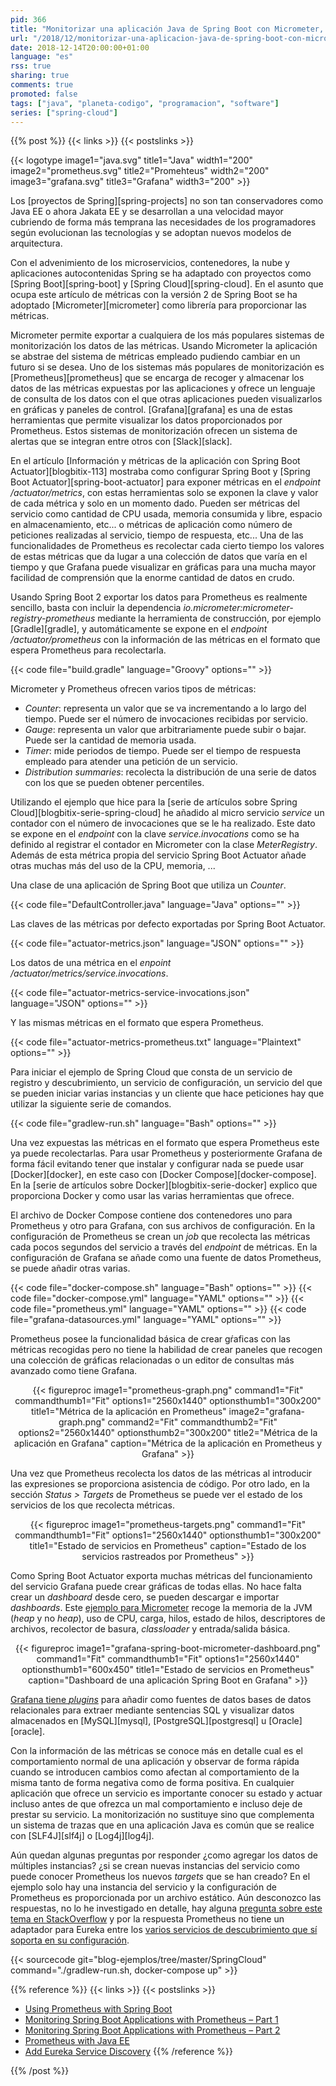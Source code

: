 ```yaml
---
pid: 366
title: "Monitorizar una aplicación Java de Spring Boot con Micrometer, Prometheus y Grafana"
url: "/2018/12/monitorizar-una-aplicacion-java-de-spring-boot-con-micrometer-prometheus-y-grafana/"
date: 2018-12-14T20:00:00+01:00
language: "es"
rss: true
sharing: true
comments: true
promoted: false
tags: ["java", "planeta-codigo", "programacion", "software"]
series: ["spring-cloud"]
---
```


{{% post %}}
{{< links >}}
{{< postslinks >}}

{{< logotype image1="java.svg" title1="Java" width1="200" image2="prometheus.svg" title2="Promehteus" width2="200" image3="grafana.svg" title3="Grafana" width3="200" >}}

Los [proyectos de Spring][spring-projects] no son tan conservadores como Java EE o ahora Jakata EE y se desarrollan a una velocidad mayor cubriendo de forma más temprana las necesidades de los programadores según evolucionan las tecnologías y se adoptan nuevos modelos de arquitectura.

Con el advenimiento de los microservicios, contenedores, la nube y aplicaciones autocontenidas Spring se ha adaptado con proyectos como [Spring Boot][spring-boot] y [Spring Cloud][spring-cloud]. En el asunto que ocupa este artículo de métricas con la versión 2 de Spring Boot se ha adoptado [Micrometer][micrometer] como librería para proporcionar las métricas.

Micrometer permite exportar a cualquiera de los más populares sistemas de monitorización los datos de las métricas. Usando Micrometer la aplicación se abstrae del sistema de métricas empleado pudiendo cambiar en un futuro si se desea. Uno de los sistemas más populares de monitorización es [Prometheus][prometheus] que se encarga de recoger y almacenar los datos de las métricas expuestas por las aplicaciones y ofrece un lenguaje de consulta de los datos con el que otras aplicaciones pueden visualizarlos en gráficas y paneles de control. [Grafana][grafana] es una de estas herramientas que permite visualizar los datos proporcionados por Prometheus. Estos sistemas de monitorización ofrecen un sistema de alertas que se integran entre otros con [Slack][slack].

En el artículo [Información y métricas de la aplicación con Spring Boot Actuator][blogbitix-113] mostraba como configurar Spring Boot y [Spring Boot Actuator][spring-boot-actuator] para exponer métricas en el _endpoint_ _/actuator/metrics_, con estas herramientas solo se exponen la clave y valor de cada métrica y solo en un momento dado. Pueden ser métricas del servicio como cantidad de CPU usada, memoria consumida y libre, espacio en almacenamiento, etc... o métricas de aplicación como número de peticiones realizadas al servicio, tiempo de respuesta, etc... Una de las funcionalidades de Prometheus es recolectar cada cierto tiempo los valores de estas métricas que da lugar a una colección de datos que varía en el tiempo y que Grafana puede visualizar en gráficas para una mucha mayor facilidad de comprensión que la enorme cantidad de datos en crudo.

Usando Spring Boot 2 exportar los datos para Prometheus es realmente sencillo, basta con incluir la dependencia _io.micrometer:micrometer-registry-prometheus_ mediante la herramienta de construcción, por ejemplo [Gradle][gradle], y automáticamente se expone en el _endpoint_ _/actuator/prometheus_ con la información de las métricas en el formato que espera Prometheus para recolectarla.

{{< code file="build.gradle" language="Groovy" options="" >}}

Micrometer y Prometheus ofrecen varios tipos de métricas:

* _Counter_: representa un valor que se va incrementando a lo largo del tiempo. Puede ser el número de invocaciones recibidas por servicio.
* _Gauge_: representa un valor que arbitrariamente puede subir o bajar. Puede ser la cantidad de memoria usada.
* _Timer_: mide periodos de tiempo. Puede ser el tiempo de respuesta empleado para atender una petición de un servicio.
* _Distribution summaries_: recolecta la distribución de una serie de datos con los que se pueden obtener percentiles.

Utilizando el ejemplo que hice para la [serie de artículos sobre Spring Cloud][blogbitix-serie-spring-cloud] he añadido al micro servicio _service_ un contador con el número de invocaciones que se le ha realizado. Este dato se expone en el _endpoint_ con la clave _service.invocations_ como se ha definido al registrar el contador en Micrometer con la clase _MeterRegistry_. Además de esta métrica propia del servicio Spring Boot Actuator añade otras muchas más del uso de la CPU, memoria, ...

Una clase de una aplicación de Spring Boot que utiliza un _Counter_.

{{< code file="DefaultController.java" language="Java" options="" >}}

Las claves de las métricas por defecto exportadas por Spring Boot Actuator.

{{< code file="actuator-metrics.json" language="JSON" options="" >}}

Los datos de una métrica en el _enpoint_ _/actuator/metrics/service.invocations_.

{{< code file="actuator-metrics-service-invocations.json" language="JSON" options="" >}}

Y las mismas métricas en el formato que espera Prometheus.

{{< code file="actuator-metrics-prometheus.txt" language="Plaintext" options="" >}}

Para iniciar el ejemplo de Spring Cloud que consta de un servicio de registro y descubrimiento, un servicio de configuración, un servicio del que se pueden iniciar varias instancias y un cliente que hace peticiones hay que utilizar la siguiente serie de comandos.

{{< code file="gradlew-run.sh" language="Bash" options="" >}}

Una vez expuestas las métricas en el formato que espera Prometheus este ya puede recolectarlas. Para usar Prometheus y posteriormente Grafana de forma fácil evitando tener que instalar y configurar nada se puede usar [Docker][docker], en este caso con [Docker Compose][docker-compose]. En la [serie de artículos sobre Docker][blogbitix-serie-docker] explico que proporciona Docker y como usar las varias herramientas que ofrece.

El archivo de Docker Compose contiene dos contenedores uno para Prometheus y otro para Grafana, con sus archivos de configuración. En la configuración de Prometheus se crean un _job_ que recolecta las métricas cada pocos segundos del servicio a través del _endpoint_ de métricas. En la configuración de Grafana se añade como una fuente de datos Prometheus, se puede añadir otras varias.

{{< code file="docker-compose.sh" language="Bash" options="" >}}
{{< code file="docker-compose.yml" language="YAML" options="" >}}
{{< code file="prometheus.yml" language="YAML" options="" >}}
{{< code file="grafana-datasources.yml" language="YAML" options="" >}}

Prometheus posee la funcionalidad básica de crear gŕaficas con las métricas recogidas pero no tiene la habilidad de crear paneles que recogen una colección de gráficas relacionadas o un editor de consultas más avanzado como tiene Grafana.

<div class="media" style="text-align: center;">
    {{< figureproc
        image1="prometheus-graph.png" command1="Fit" commandthumb1="Fit" options1="2560x1440" optionsthumb1="300x200" title1="Métrica de la aplicación en Prometheus"
        image2="grafana-graph.png" command2="Fit" commandthumb2="Fit" options2="2560x1440" optionsthumb2="300x200" title2="Métrica de la aplicación en Grafana"
        caption="Métrica de la aplicación en Prometheus y Grafana" >}}
</div>

Una vez que Prometheus recolecta los datos de las métricas al introducir las expresiones se proporciona asistencia de código. Por otro lado, en la sección _Status > Targets_ de 
Prometheus se puede ver el estado de los servicios de los que recolecta métricas.

<div class="media" style="text-align: center;">
    {{< figureproc
        image1="prometheus-targets.png" command1="Fit" commandthumb1="Fit" options1="2560x1440" optionsthumb1="300x200" title1="Estado de servicios en Prometheus"
        caption="Estado de los servicios rastreados por Prometheus" >}}
</div>

Como Spring Boot Actuator exporta muchas métricas del funcionamiento del servicio Grafana puede crear gráficas de todas ellas. No hace falta crear un _dashboard_ desde cero, se pueden descargar e importar _dashboards_. Este [ejemplo para Micrometer](https://grafana.com/dashboards/4701) recoge la memoria de la JVM (_heap_ y no _heap_), uso de CPU, carga, hilos, estado de hilos, descriptores de archivos, recolector de basura, _classloader_ y entrada/salida básica.

<div class="media" style="text-align: center;">
    {{< figureproc
        image1="grafana-spring-boot-micrometer-dashboard.png" command1="Fit" commandthumb1="Fit" options1="2560x1440" optionsthumb1="600x450" title1="Estado de servicios en Prometheus"
        caption="Dashboard de una aplicación Spring Boot en Grafana" >}}
</div>

[Grafana tiene _plugins_](https://grafana.com/plugins) para añadir como fuentes de datos bases de datos relacionales para extraer mediante sentencias SQL y visualizar datos almacenados en [MySQL][mysql],  [PostgreSQL][postgresql] u [Oracle][oracle].

Con la información de las métricas se conoce más en detalle cual es el comportamiento normal de una aplicación y observar de forma rápida cuando se introducen cambios como afectan al comportamiento de la misma tanto de forma negativa como de forma positiva. En cualquier aplicación que ofrece un servicio es importante conocer su estado y actuar incluso antes de que ofrezca un mal comportamiento e incluso deje de prestar su servicio. La monitorización no sustituye sino que complementa un sistema de trazas que en una aplicación Java es común que se realice con [SLF4J][slf4j] o [Log4j][log4j].

Aún quedan algunas preguntas por responder ¿como agregar los datos de múltiples instancias? ¿si se crean nuevas instancias del servicio como puede conocer Prometheus los nuevos _targets_ que se han creado? En el ejemplo solo hay una instancia del servicio y la configuración de Prometheus es proporcionada por un archivo estático. Aún desconozco las respuestas, no lo he investigado en detalle, hay alguna [pregunta sobre este tema en StackOverflow](https://stackoverflow.com/questions/46910839/is-it-possible-to-setup-prometheus-with-eureka-sd-without-file-sd-configs) y por la respuesta Prometheus no tiene un adaptador para Eureka entre los [varios servicios de descubrimiento que sí soporta en su configuración](https://prometheus.io/docs/prometheus/latest/configuration/configuration/).

{{< sourcecode git="blog-ejemplos/tree/master/SpringCloud" command="./gradlew-run.sh, docker-compose up" >}}

{{% reference %}}
{{< links >}}
{{< postslinks >}}
* [Using Prometheus with Spring Boot](https://njalnordmark.wordpress.com/2017/05/08/using-prometheus-with-spring-boot/)
* [Monitoring Spring Boot Applications with Prometheus – Part 1](https://raymondhlee.wordpress.com/2016/09/24/monitoring-spring-boot-applications-with-prometheus/)
* [Monitoring Spring Boot Applications with Prometheus – Part 2](https://raymondhlee.wordpress.com/2016/10/03/monitoring-spring-boot-applications-with-prometheus-part-2/)
* [Prometheus with Java EE](https://blog.sebastian-daschner.com/entries/prometheus-java-ee)
* [Add Eureka Service Discovery](https://github.com/prometheus/prometheus/pull/3369)
{{% /reference %}}

{{% /post %}}
